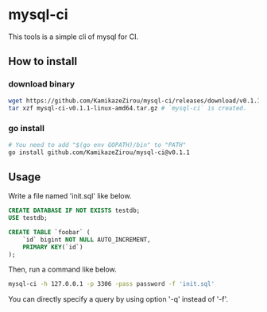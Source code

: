 # mysql-ci

This tools is a simple cli of mysql for CI.

## How to install

### download binary

```sh
wget https://github.com/KamikazeZirou/mysql-ci/releases/download/v0.1.1/mysql-ci-v0.1.1-linux-amd64.tar.gz
tar xzf mysql-ci-v0.1.1-linux-amd64.tar.gz # `mysql-ci` is created.
```

### go install

```sh
# You need to add "$(go env GOPATH)/bin" to "PATH"
go install github.com/KamikazeZirou/mysql-ci@v0.1.1
```

## Usage

Write a file named 'init.sql' like below.

```sql
CREATE DATABASE IF NOT EXISTS testdb;
USE testdb;

CREATE TABLE `foobar` (
    `id` bigint NOT NULL AUTO_INCREMENT,
    PRIMARY KEY(`id`)
);
```

Then, run a command like below.

```sh
mysql-ci -h 127.0.0.1 -p 3306 -pass password -f 'init.sql'
```

You can directly specify a query by using option '-q' instead of '-f'.
